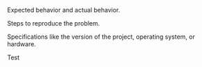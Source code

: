 Expected behavior and actual behavior.

Steps to reproduce the problem.

Specifications like the version of the project, operating system, or hardware.

Test
